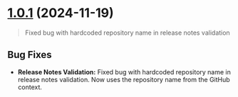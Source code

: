 # [1.0.1](https://github.com/Cloudzero/cloudzero-changelog-release-notes/compare/1.0.0...1.0.1) (2024-11-19)

> Fixed bug with hardcoded repository name in release notes validation

## Bug Fixes

* **Release Notes Validation:** Fixed bug with hardcoded repository name in release notes validation. Now uses the repository name from the GitHub context.
